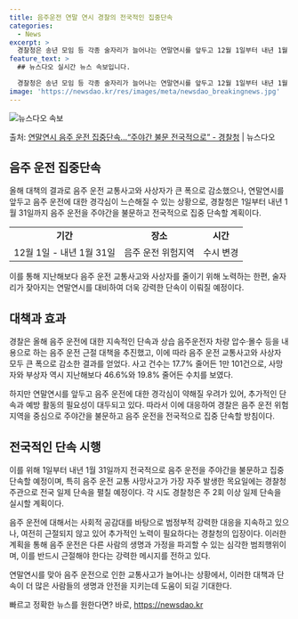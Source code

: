```yaml
---
title: 음주운전 연말 연시 경찰의 전국적인 집중단속
categories:
  - News
excerpt: >
  경찰청은 송년 모임 등 각종 술자리가 늘어나는 연말연시를 앞두고 12월 1일부터 내년 1월 31일까지 음주 …
feature_text: >
  ## 뉴스다오 실시간 뉴스 속보입니다.

  경찰청은 송년 모임 등 각종 술자리가 늘어나는 연말연시를 앞두고 12월 1일부터 내년 1월 31일까지 음주 …
image: 'https://newsdao.kr/res/images/meta/newsdao_breakingnews.jpg'
---
```


![뉴스다오 속보](https://newsdao.kr/res/images/meta/newsdao_breakingnews.jpg)

<p>출처: <a href="https://newsdao.kr/2709" rel="dofollow">연말연시 음주 운전 집중단속…“주야간 불문 전국적으로” - 경찰청</a> | 뉴스다오</p>

<h2 data-ke-size="size26">음주 운전 집중단속</h2>
<p data-ke-size="size16">올해 대책의 결과로 음주 운전 교통사고와 사상자가 큰 폭으로 감소했으나, 연말연시를 앞두고 음주 운전에 대한 경각심이 느슨해질 수 있는 상황으로, 경찰청은 1일부터 내년 1월 31일까지 음주 운전을 주야간을 불문하고 전국적으로 집중 단속할 계획이다.</p>

<table>
  <tr>
    <td style="text-align: center; height: 17px;"><b>기간</b></td>
    <td style="text-align: center; height: 17px;"><b>장소</b></td>
    <td style="text-align: center; height: 17px;"><b>시간</b></td>
  </tr>
  <tr>
    <td style="text-align: center; height: 17px;">12월 1일 - 내년 1월 31일</td>
    <td style="text-align: center; height: 17px;">음주 운전 위험지역</td>
    <td style="text-align: center; height: 17px;">수시 변경</td>
  </tr>
</table>

<p data-ke-size="size16">이를 통해 지난해보다 음주 운전 교통사고와 사상자를 줄이기 위해 노력하는 한편, 술자리가 잦아지는 연말연시를 대비하여 더욱 강력한 단속이 이뤄질 예정이다.</p>

<h2 data-ke-size="size26">대책과 효과</h2>
<p data-ke-size="size16">경찰은 올해 음주 운전에 대한 지속적인 단속과 상습 음주운전자 차량 압수·몰수 등을 내용으로 하는 음주 운전 근절 대책을 추진했고, 이에 따라 음주 운전 교통사고와 사상자 모두 큰 폭으로 감소한 결과를 얻었다. 사고 건수는 17.7% 줄어든 1만 101건으로, 사망자와 부상자 역시 지난해보다 46.6%와 19.8% 줄어든 수치를 보였다.</p>

<p data-ke-size="size16">하지만 연말연시를 앞두고 음주 운전에 대한 경각심이 약해질 우려가 있어, 추가적인 단속과 예방 활동의 필요성이 대두되고 있다. 따라서 이에 대응하여 경찰은 음주 운전 위험지역을 중심으로 주야간을 불문하고 음주 운전을 전국적으로 집중 단속할 방침이다.</p>

<h2 data-ke-size="size26">전국적인 단속 시행</h2>
<p data-ke-size="size16">이를 위해 1일부터 내년 1월 31일까지 전국적으로 음주 운전을 주야간을 불문하고 집중 단속할 예정이며, 특히 음주 운전 교통 사망사고가 가장 자주 발생한 목요일에는 경찰청 주관으로 전국 일제 단속을 펼칠 예정이다. 각 시도 경찰청은 주 2회 이상 일제 단속을 실시할 계획이다.</p>

<p data-ke-size="size16">음주 운전에 대해서는 사회적 공감대를 바탕으로 범정부적 강력한 대응을 지속하고 있으나, 여전히 근절되지 않고 있어 추가적인 노력이 필요하다는 경찰청의 입장이다. 이러한 계획을 통해 음주 운전은 다른 사람의 생명과 가정을 파괴할 수 있는 심각한 범죄행위이며, 이를 반드시 근절해야 한다는 강력한 메시지를 전하고 있다.</p>

<p data-ke-size="size16">연말연시를 맞아 음주 운전으로 인한 교통사고가 늘어나는 상황에서, 이러한 대책과 단속이 더 많은 사람들의 생명과 안전을 지키는데 도움이 되길 기대한다.</p>
 

빠르고 정확한 뉴스를 원한다면? 바로, <a href="https://newsdao.kr" rel="dofollow">https://newsdao.kr</a>


    
